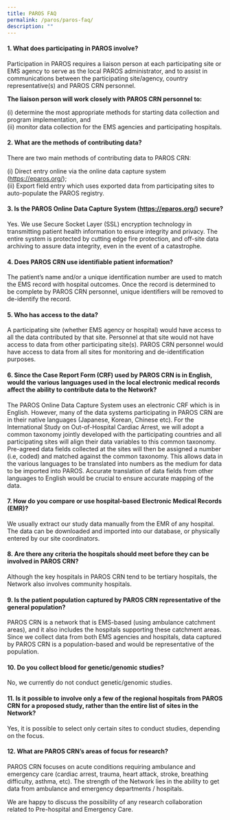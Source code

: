```yaml
---
title: PAROS FAQ
permalink: /paros/paros-faq/
description: ""
---
```

#### 1. What does participating in PAROS involve?

Participation in PAROS requires a liaison person at each participating site or EMS agency to serve as the local PAROS administrator, and to assist in communications between the participating site/agency, country representative(s) and PAROS CRN personnel.

**The liaison person will work closely with PAROS CRN personnel to:**

(i) determine the most appropriate methods for starting data collection and program implementation, and  
(ii) monitor data collection for the EMS agencies and participating hospitals.

#### 2. What are the methods of contributing data?

There are two main methods of contributing data to PAROS CRN:

(i) Direct entry online via the online data capture system (https://eparos.org/);  
(ii) Export field entry which uses exported data from participating sites to auto-populate the PAROS registry.

#### 3. Is the PAROS Online Data Capture System (https://eparos.org/) secure?

Yes. We use Secure Socket Layer (SSL) encryption technology in transmitting patient health information to ensure integrity and privacy. The entire system is protected by cutting edge fire protection, and off-site data archiving to assure data integrity, even in the event of a catastrophe.

#### 4. Does PAROS CRN use identifiable patient information?

The patient’s name and/or a unique identification number are used to match the EMS record with hospital outcomes. Once the record is determined to be complete by PAROS CRN personnel, unique identifiers will be removed to de-identify the record.

#### 5. Who has access to the data?

A participating site (whether EMS agency or hospital) would have access to all the data contributed by that site.  Personnel at that site would not have access to data from other participating site(s). PAROS CRN personnel would have access to data from all sites for monitoring and de-identification purposes.

#### 6. Since the Case Report Form (CRF) used by PAROS CRN is in English, would the various languages used in the local electronic medical records affect the ability to contribute data to the Network?

The PAROS Online Data Capture System uses an electronic CRF which is in English. However, many of the data systems participating in PAROS CRN are in their native languages (Japanese, Korean, Chinese etc). For the International Study on Out-of-Hospital Cardiac Arrest, we will adopt a common taxonomy jointly developed with the participating countries and all participating sites will align their data variables to this common taxonomy. Pre-agreed data fields collected at the sites will then be assigned a number (i.e, coded) and matched against the common taxonomy. This allows data in the various languages to be translated into numbers as the medium for data to be imported into PAROS. Accurate translation of data fields from other languages to English would be crucial to ensure accurate mapping of the data.

#### 7. How do you compare or use hospital-based Electronic Medical Records (EMR)?

We usually extract our study data manually from the EMR of any hospital. The data can be downloaded and imported into our database, or physically entered by our site coordinators.

#### 8. Are there any criteria the hospitals should meet before they can be involved in PAROS CRN?

Although the key hospitals in PAROS CRN tend to be tertiary hospitals, the Network also involves community hospitals.

#### 9. Is the patient population captured by PAROS CRN representative of the general population?

PAROS CRN is a network that is EMS-based (using ambulance catchment areas), and it also includes the hospitals supporting these catchment areas. Since we collect data from both EMS agencies and hospitals, data captured by PAROS CRN is a population-based and would be representative of the population.

#### 10. Do you collect blood for genetic/genomic studies?

No, we currently do not conduct genetic/genomic studies.

#### 11. Is it possible to involve only a few of the regional hospitals from PAROS CRN for a proposed study, rather than the entire list of sites in the Network?

Yes, it is possible to select only certain sites to conduct studies, depending on the focus.

#### 12. What are PAROS CRN’s areas of focus for research?

PAROS CRN focuses on acute conditions requiring ambulance and emergency care (cardiac arrest, trauma, heart attack, stroke, breathing difficulty, asthma, etc). The strength of the Network lies in the ability to get data from ambulance and emergency departments / hospitals.

We are happy to discuss the possibility of any research collaboration related to Pre-hospital and Emergency Care.